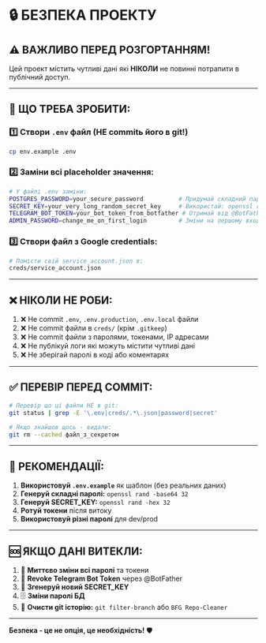 # 🔒 БЕЗПЕКА ПРОЕКТУ

## ⚠️ ВАЖЛИВО ПЕРЕД РОЗГОРТАННЯМ!

Цей проект містить чутливі дані які **НІКОЛИ** не повинні потрапити в публічний доступ.

---

## 🚨 ЩО ТРЕБА ЗРОБИТИ:

### 1️⃣ **Створи `.env` файл (НЕ commitь його в git!)**

```bash
cp env.example .env
```

### 2️⃣ **Заміни всі placeholder значення:**

```bash
# У файлі .env заміни:
POSTGRES_PASSWORD=your_secure_password          # Придумай складний пароль
SECRET_KEY=your_very_long_random_secret_key     # Використай: openssl rand -hex 32
TELEGRAM_BOT_TOKEN=your_bot_token_from_botfather # Отримай від @BotFather в Telegram
ADMIN_PASSWORD=change_me_on_first_login         # Зміни на першому вході!
```

### 3️⃣ **Створи файл з Google credentials:**

```bash
# Помісти свій service_account.json в:
creds/service_account.json
```

---

## ❌ **НІКОЛИ НЕ РОБИ:**

1. ❌ Не commit `.env`, `.env.production`, `.env.local` файли
2. ❌ Не commit файли в `creds/` (крім `.gitkeep`)
3. ❌ Не commit файли з паролями, токенами, IP адресами
4. ❌ Не публікуй логи які можуть містити чутливі дані
5. ❌ Не зберігай паролі в коді або коментарях

---

## ✅ **ПЕРЕВІР ПЕРЕД COMMIT:**

```bash
# Перевір що ці файли НЕ в git:
git status | grep -E '\.env|creds/.*\.json|password|secret'

# Якщо знайшов щось - видали:
git rm --cached файл_з_секретом
```

---

## 🔐 **РЕКОМЕНДАЦІЇ:**

1. **Використовуй `.env.example`** як шаблон (без реальних даних)
2. **Генеруй складні паролі:** `openssl rand -base64 32`
3. **Генеруй SECRET_KEY:** `openssl rand -hex 32`
4. **Ротуй токени** після витоку
5. **Використовуй різні паролі** для dev/prod

---

## 🆘 **ЯКЩО ДАНІ ВИТЕКЛИ:**

1. 🔄 **Миттєво зміни всі паролі** та токени
2. 🤖 **Revoke Telegram Bot Token** через @BotFather
3. 🔑 **Згенеруй новий SECRET_KEY**
4. 🗄️ **Зміни паролі БД**
5. 📜 **Очисти git історію:** `git filter-branch` або `BFG Repo-Cleaner`

---

**Безпека - це не опція, це необхідність!** 🛡️


